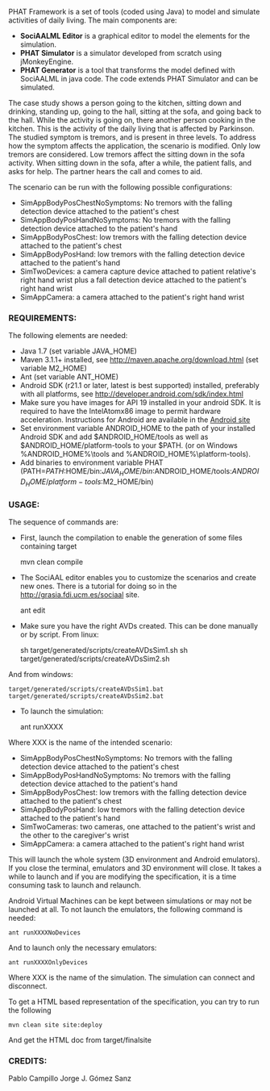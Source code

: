 PHAT Framework is a set of tools (coded using Java) to model and simulate activities of daily living.
The main components are:

- **SociAALML Editor** is a graphical editor to model the elements for the simulation.
- **PHAT Simulator** is a simulator developed from scratch using jMonkeyEngine.
- **PHAT Generator** is a tool that transforms the model defined with SociAALML in java code. The code extends PHAT Simulator and can be simulated.

The case study shows a person going to the kitchen, sitting down and drinking, standing up, going to the hall, sitting at the sofa, and going back to the hall. While the activity is going on, there another person cooking in the kitchen. This is the activity of the daily living that is affected by Parkinson. The studied symptom is tremors, and is present in three levels. To address how the symptom affects the application, the scenario is modified. Only low tremors are considered. Low tremors affect the sitting down in the sofa activity. When sitting down in the sofa, after a while, the patient falls, and asks for help. The partner hears the call and comes to aid.

The scenario can be run with the following possible configurations:

- SimAppBodyPosChestNoSymptoms: No tremors with the falling detection device attached to the patient's chest
- SimAppBodyPosHandNoSymptoms: No tremors with the falling detection device attached to the patient's hand
- SimAppBodyPosChest: low tremors with the falling detection device attached to the patient's chest
- SimAppBodyPosHand: low tremors with the falling detection device attached to the patient's hand
- SimTwoDevices: a camera capture device attached to patient relative's right hand wrist plus a fall detection device attached to the patient's right hand wrist
- SimAppCamera: a camera attached to the patient's right hand wrist


### REQUIREMENTS:

The following elements are needed:

- Java 1.7 (set variable JAVA_HOME)
- Maven 3.1.1+ installed, see http://maven.apache.org/download.html (set variable M2_HOME)
- Ant (set variable ANT_HOME)
- Android SDK (r21.1 or later, latest is best supported) installed, preferably with all platforms, see http://developer.android.com/sdk/index.html
- Make sure you have images for API 19 installed in your android SDK. It is required to have the IntelAtomx86 image to permit hardware acceleration. Instructions for Android are available in the [Android site](http://developer.android.com/tools/devices/emulator.html#acceleration)
- Set environment variable ANDROID_HOME to the path of your installed Android SDK and add $ANDROID_HOME/tools as well as $ANDROID_HOME/platform-tools to your $PATH. (or on Windows %ANDROID_HOME%\tools and %ANDROID_HOME%\platform-tools).
- Add binaries to environment variable PHAT (PATH=$PATH:$HOME/bin:$JAVA_HOME/bin:$ANDROID_HOME/tools:$ANDROID_HOME/platform-tools:$M2_HOME/bin)

### USAGE:

The sequence of commands are:

- First, launch the compilation to enable the generation of some files containing target 

	mvn clean compile

- The SociAAL editor enables you to customize the scenarios and create new ones. There is a tutorial for doing so in the http://grasia.fdi.ucm.es/sociaal site. 

	ant edit
    
- Make sure you have the right AVDs created. This can be done manually or by script. From linux:

	sh target/generated/scripts/createAVDsSim1.sh
	sh target/generated/scripts/createAVDsSim2.sh

And from windows: 

	target/generated/scripts/createAVDsSim1.bat
	target/generated/scripts/createAVDsSim2.bat

- To launch the simulation:

	ant runXXXX 

Where XXX is the name of the intended scenario:

* SimAppBodyPosChestNoSymptoms: No tremors with the falling detection device attached to the patient's chest
* SimAppBodyPosHandNoSymptoms: No tremors with the falling detection device attached to the patient's hand
* SimAppBodyPosChest: low tremors with the falling detection device attached to the patient's chest
* SimAppBodyPosHand: low tremors with the falling detection device attached to the patient's hand
* SimTwoCameras: two cameras, one attached to the patient's wrist and the other to the caregiver's wrist
* SimAppCamera: a camera attached to the patient's right hand wrist

This will launch the whole system (3D environment and Android emulators). If you close the terminal, emulators and 3D environment will close. It takes a while to launch and if you are modifying the specification, it is a time consuming task to launch and relaunch. 

Android Virtual Machines can be kept between simulations or may not be launched at all. To not launch the emulators, the following command is needed:  

	ant runXXXXNoDevices

And to launch only the necessary emulators:

	ant runXXXXOnlyDevices

Where XXX is the name of the simulation. The simulation can connect and disconnect. 

To get a HTML based representation of the specification, you can try to run the following

	mvn clean site site:deploy

And get the HTML doc from target/finalsite

### CREDITS:

Pablo Campillo
Jorge J. Gómez Sanz


